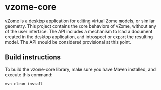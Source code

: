 vzome-core
==========

[vZome](http://vzome.com/) is a desktop application for editing virtual Zome models, or similar geometry.  This project contains the core behaviors of vZome, without any of the user interface.  The API includes a mechanism to load a document created in the desktop application, and introspect or export the resulting model.  The API should be considered provisional at this point.

Build instructions
-----------

To build the vzome-core library, make sure you have Maven installed, and execute this command:

    mvn clean install


